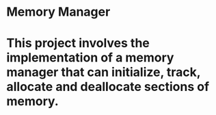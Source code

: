 # Memory Manager

# This project involves the implementation of a memory manager that can initialize, track, allocate and deallocate sections of memory.
